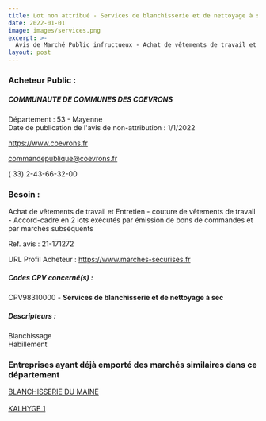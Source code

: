 ```yaml
---
title: Lot non attribué - Services de blanchisserie et de nettoyage à sec
date: 2022-01-01
image: images/services.png
excerpt: >-
  Avis de Marché Public infructueux - Achat de vêtements de travail et Entretien - couture de vêtements de travail
layout: post
---
```


### Acheteur Public :
##### COMMUNAUTE DE COMMUNES DES COEVRONS
Département : 53 - Mayenne<br/>
Date de publication de l'avis de non-attribution : 1/1/2022


https://www.coevrons.fr

commandepublique@coevrons.fr

( 33) 2-43-66-32-00
### Besoin :

Achat de vêtements de travail et Entretien - couture de vêtements de travail - Accord-cadre en 2 lots exécutés par émission de bons de commandes et par marchés subséquents

Ref. avis : 21-171272

URL Profil Acheteur : https://www.marches-securises.fr

##### Codes CPV concerné(s) :
CPV98310000 - **Services de blanchisserie et de nettoyage à sec** <br/>

##### Descripteurs :
Blanchissage <br/>
Habillement <br/>

### Entreprises ayant déjà emporté des marchés similaires dans ce département
<a href="/entreprise-575/siren-788264547">BLANCHISSERIE DU MAINE</a><br/><br/>
<a href="/entreprise-582/siren-971503578">KALHYGE 1</a><br/><br/>

